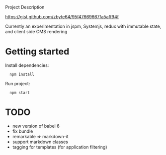 Project Description

https://gist.github.com/zbyte64/95f47669667fa5aff94f

Currently an experimentation in jspm, Systemjs, redux with immutable state, and client side CMS rendering


# Getting started

Install dependencies:

```
  npm install
```

Run project:

```
  npm start
```


# TODO

* new version of babel 6
* fix bundle
* remarkable => markdown-it
* support markdown classes
* tagging for templates (for application filtering)
